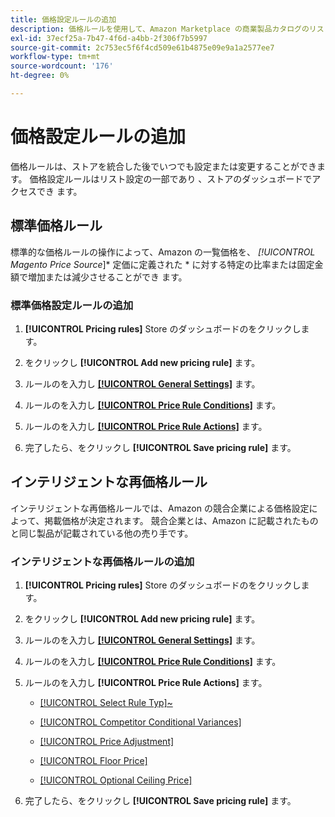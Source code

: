 ```yaml
---
title: 価格設定ルールの追加
description: 価格ルールを使用して、Amazon Marketplace の商業製品カタログのリスト価格を管理します。
exl-id: 37ecf25a-7b47-4f6d-a4bb-2f306f7b5997
source-git-commit: 2c753ec5f6f4cd509e61b4875e09e9a1a2577ee7
workflow-type: tm+mt
source-wordcount: '176'
ht-degree: 0%

---
```


# 価格設定ルールの追加

価格ルールは、ストアを統合した後でいつでも設定または変更することができます。 価格設定ルールはリスト設定の一部であり [ ](./listing-settings.md) 、ストアのダッシュボードでアクセスでき [ ](./amazon-store-dashboard.md) ます。

## 標準価格ルール

標準的な価格ルールの操作によって、Amazon の一覧価格を、 *[!UICONTROL Magento Price Source*]* 定価に定義された * に対する特定の比率または固定金額で増加または減少させることができ [ ](./listing-price.md) ます。

### 標準価格設定ルールの追加

1. **[!UICONTROL Pricing rules]** Store のダッシュボードのをクリックします。

1. をクリックし **[!UICONTROL Add new pricing rule]** ます。

1. ルールのを入力し **[[!UICONTROL General Settings]](./pricing-rule-general-settings.md)** ます。

1. ルールのを入力し **[[!UICONTROL Price Rule Conditions]](./pricing-rule-conditions.md)** ます。

1. ルールのを入力し **[[!UICONTROL Price Rule Actions]](./standard-price-rules.md)** ます。

1. 完了したら、をクリックし **[!UICONTROL Save pricing rule]** ます。

## インテリジェントな再価格ルール

インテリジェントな再価格ルールでは、Amazon の競合企業による価格設定によって、掲載価格が決定されます。 競合企業とは、Amazon に記載されたものと同じ製品が記載されている他の売り手です。

### インテリジェントな再価格ルールの追加

1. **[!UICONTROL Pricing rules]** Store のダッシュボードのをクリックします。

1. をクリックし **[!UICONTROL Add new pricing rule]** ます。

1. ルールのを入力し **[[!UICONTROL General Settings]](./pricing-rule-general-settings.md)** ます。

1. ルールのを入力し **[[!UICONTROL Price Rule Conditions]](./pricing-rule-conditions.md)** ます。

1. ルールのを入力し **[!UICONTROL Price Rule Actions]** ます。

   - [[!UICONTROL Select Rule Typ]~](./intelligent-repricing-rules.md)

   - [[!UICONTROL Competitor Conditional Variances]](./competitor-conditional-variances.md)

   - [[!UICONTROL Price Adjustment]](./price-adjustment.md)

   - [[!UICONTROL Floor Price]](./floor-price.md)

   - [[!UICONTROL Optional Ceiling Price]](./optional-ceiling-price.md)

1. 完了したら、をクリックし **[!UICONTROL Save pricing rule]** ます。
